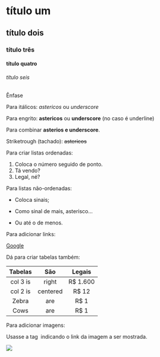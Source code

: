 # título um
## título dois
### título três
#### título quatro
###### título seis

Ênfase

Para itálicos: *astericos* ou _underscore_

Para engrito: **astericos** ou __underscore__ (no caso é underline)

Para combinar **asterios e __underscore__**.

Striketrough (tachado): ~~astericos~~

Para criar listas ordenadas:

1. Coloca o número seguido de ponto.
2. Tá vendo?
3. Legal, né?

Para listas não-ordenadas:

+ Coloca sinais;
* Como sinal de mais, asterisco...
- Ou até o de menos.

Para adicionar links:

[Google](www.google.com.br)

Dá para criar tabelas também:

| Tabelas   | São      | Legais   |
| :-------: | :---:    | :----:   |
| col 3 is  | right    | R$ 1.600 |
| col 2 is  | centered | R$ 12    |
| Zebra     | are      | R$ 1     |
| Cows      | are      | R$ 1     | 

Para adicionar imagens:

Usasse a tag <img src> indicando o link da imagem a ser mostrada.

<img src="https://yt3.ggpht.com/_q52i8bUAEvcb7JR4e-eNTv23y2A_wg5sCz0NC0GrGtcw1CRMWJSOPVHUDh_bngD0q4gMvVeoA=s900-c-k-c0x00ffffff-no-rj"/>

